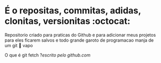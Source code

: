 # É o repositas, commitas, adidas, clonitas, versionitas :octocat:
Repositorio criado para praticas do Github e para adicionar meus projetos para eles ficarem salvos e todo grande garoto de programacao manja de um git :no_good: vapo

O que é git fetch ?*escrito pelo github.com*
